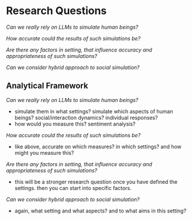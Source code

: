 # Research Questions

*Can we really rely on LLMs to simulate human beings?*

*How accurate could the results of such simulations be?*

*Are there any factors in setting, that influence accuracy and appropriateness of such simulations?*

*Can we consider hybrid approach to social simulation?*


## Analytical Framework  

*Can we really rely on LLMs to simulate human beings?*
- simulate them in what settings? simulate which aspects of human beings? social/interaction dynamics? individual responses?
- how would you measure this? sentiment analysis?

*How accurate could the results of such simulations be?*
- like above, accurate on which measures? in which settings? and how might you measure this?

*Are there any factors in setting, that influence accuracy and appropriateness of such simulations?*
- this will be a stronger research question once you have defined the settings. then you can start into specific factors.

*Can we consider hybrid approach to social simulation?*
- again, what setting and what aspects? and to what aims in this setting?
